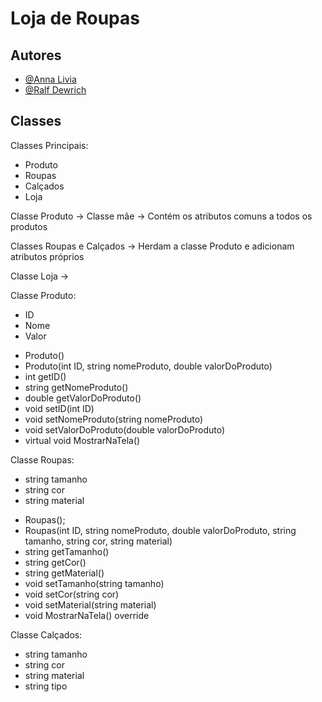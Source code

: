 # Loja de Roupas

## Autores

- [@Anna Livia](https://github.com/AnnaLiviaFM)
- [@Ralf Dewrich](https://github.com/ralfferreira)

## Classes

Classes Principais:

- Produto
- Roupas
- Calçados
- Loja

Classe Produto → Classe mãe → Contém os atributos comuns a todos os produtos

Classes Roupas e Calçados → Herdam a classe Produto e adicionam atributos próprios

Classe Loja → 

Classe Produto:
 - ID
 - Nome
 - Valor

 + Produto()
 + Produto(int ID, string nomeProduto, double valorDoProduto)
 + int getID()
 + string getNomeProduto()
 + double getValorDoProduto()
 + void setID(int ID)
 + void setNomeProduto(string nomeProduto)
 + void setValorDoProduto(double valorDoProduto)
 + virtual void MostrarNaTela()

Classe Roupas:
- string tamanho
- string cor
- string material

 + Roupas();
 + Roupas(int ID, string nomeProduto, double valorDoProduto, string tamanho, string cor, string material)
 + string getTamanho()
 + string getCor()
 + string getMaterial()
 + void setTamanho(string tamanho)
 + void setCor(string cor)
 + void setMaterial(string material)
 + void MostrarNaTela() override

Classe Calçados:
- string tamanho
- string cor
- string material
- string tipo